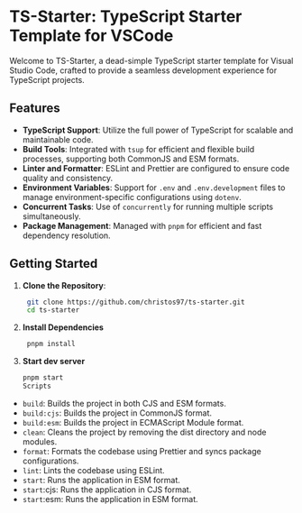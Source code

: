# TS-Starter: TypeScript Starter Template for VSCode

Welcome to TS-Starter, a dead-simple TypeScript starter template for Visual Studio Code, crafted to provide a seamless development experience for TypeScript projects.

## Features

- **TypeScript Support**: Utilize the full power of TypeScript for scalable and maintainable code.
- **Build Tools**: Integrated with `tsup` for efficient and flexible build processes, supporting both CommonJS and ESM formats.
- **Linter and Formatter**: ESLint and Prettier are configured to ensure code quality and consistency.
- **Environment Variables**: Support for `.env` and `.env.development` files to manage environment-specific configurations using `dotenv`.
- **Concurrent Tasks**: Use of `concurrently` for running multiple scripts simultaneously.
- **Package Management**: Managed with `pnpm` for efficient and fast dependency resolution.

## Getting Started

1. **Clone the Repository**:
   ```sh
    git clone https://github.com/christos97/ts-starter.git
    cd ts-starter
   ```
2. **Install Dependencies**
   ```sh
    pnpm install
   ```
3. **Start dev server**
   ```sh
   pnpm start
   Scripts

- `build`: Builds the project in both CJS and ESM formats.
- `build:cjs`: Builds the project in CommonJS format.
- `build:esm`: Builds the project in ECMAScript Module format.
- `clean`: Cleans the project by removing the dist directory and node modules.
- `format`: Formats the codebase using Prettier and syncs package configurations.
- `lint`: Lints the codebase using ESLint.
- `start`: Runs the application in ESM format.
- `start`:cjs: Runs the application in CJS format.
- `start`:esm: Runs the application in ESM format.
